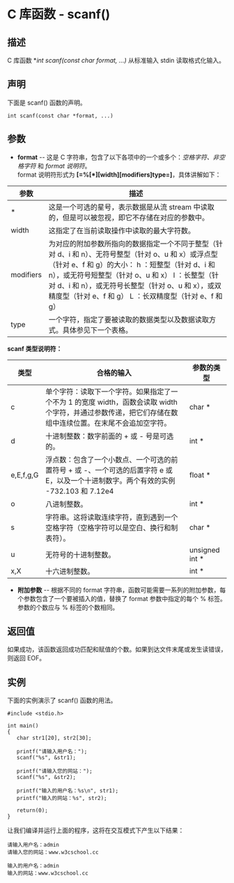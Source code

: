 
# C 库函数 - scanf()



## 描述

C 库函数 **int scanf(const char *format, ...)** 从标准输入 stdin 读取格式化输入。

## 声明

下面是 scanf() 函数的声明。

```
int scanf(const char *format, ...)

```

## 参数

*   **format** -- 这是 C 字符串，包含了以下各项中的一个或多个：_空格字符、非空格字符_ 和 _format 说明符_。  
    format 说明符形式为 **[=%[*][width][modifiers]type=]**，具体讲解如下：

| 参数 | 描述 |
| --- | --- |
| * | 这是一个可选的星号，表示数据是从流 stream 中读取的，但是可以被忽视，即它不存储在对应的参数中。 |
| width | 这指定了在当前读取操作中读取的最大字符数。 |
| modifiers | 为对应的附加参数所指向的数据指定一个不同于整型（针对 d、i 和 n）、无符号整型（针对 o、u 和 x）或浮点型（针对 e、f 和 g）的大小： h ：短整型（针对 d、i 和 n），或无符号短整型（针对 o、u 和 x） l ：长整型（针对 d、i 和 n），或无符号长整型（针对 o、u 和 x），或双精度型（针对 e、f 和 g） L ：长双精度型（针对 e、f 和 g） |
| type | 一个字符，指定了要被读取的数据类型以及数据读取方式。具体参见下一个表格。 |

**scanf 类型说明符：**

| 类型 | 合格的输入 | 参数的类型 |
| --- | --- | --- |
| c | 单个字符：读取下一个字符。如果指定了一个不为 1 的宽度 width，函数会读取 width 个字符，并通过参数传递，把它们存储在数组中连续位置。在末尾不会追加空字符。 | char * |
| d | 十进制整数：数字前面的 + 或 - 号是可选的。 | int * |
| e,E,f,g,G | 浮点数：包含了一个小数点、一个可选的前置符号 + 或 -、一个可选的后置字符 e 或 E，以及一个十进制数字。两个有效的实例 -732.103 和 7.12e4 | float * |
| o | 八进制整数。 | int * |
| s | 字符串。这将读取连续字符，直到遇到一个空格字符（空格字符可以是空白、换行和制表符）。 | char * |
| u | 无符号的十进制整数。 | unsigned int * |
| x,X | 十六进制整数。 | int * |

*   **附加参数** -- 根据不同的 format 字符串，函数可能需要一系列的附加参数，每个参数包含了一个要被插入的值，替换了 format 参数中指定的每个 % 标签。参数的个数应与 % 标签的个数相同。

## 返回值

如果成功，该函数返回成功匹配和赋值的个数。如果到达文件末尾或发生读错误，则返回 EOF。

## 实例

下面的实例演示了 scanf() 函数的用法。

```
#include <stdio.h>

int main()
{
   char str1[20], str2[30];

   printf("请输入用户名：");
   scanf("%s", &str1);

   printf("请输入您的网站：");
   scanf("%s", &str2);

   printf("输入的用户名：%s\n", str1);
   printf("输入的网站：%s", str2);

   return(0);
}

```

让我们编译并运行上面的程序，这将在交互模式下产生以下结果：

```
请输入用户名：admin
请输入您的网站：www.w3cschool.cc

输入的用户名：admin
输入的网站：www.w3cschool.cc

```




